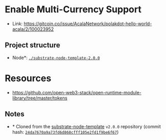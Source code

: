 # Enable Multi-Currency Support

- Link: https://gitcoin.co/issue/AcalaNetwork/polakdot-hello-world-acala/2/100023952

## Project structure

- Node\*: [`./substrate-node-template-2.0.0`](./substrate-node-template-2.0.0/)

# Resources

- https://github.com/open-web3-stack/open-runtime-module-library/tree/master/tokens

## Notes

- \* Cloned from the [substrate-node-template](https://github.com/substrate-developer-hub/substrate-node-template) `v2.0.0` repository (commit hash: [`24da7670a9a73fd6d868cfff105e2fd1f9be6f67`](https://github.com/substrate-developer-hub/substrate-node-template/commit/24da7670a9a73fd6d868cfff105e2fd1f9be6f67))
